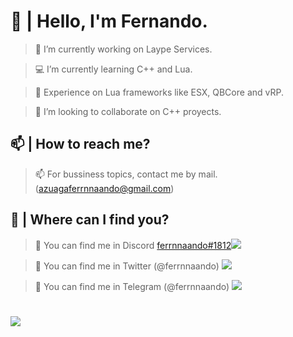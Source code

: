 # 👋 | Hello, I'm Fernando.
> 🔩 I’m currently working on Laype Services.
 
> 💻 I’m currently learning C++ and Lua.
 
> 📡 Experience on Lua frameworks like ESX, QBCore and vRP.
 
> 🔔 I’m looking to collaborate on C++ proyects.
 
## 📫 | How to reach me?
> 📫 For bussiness topics, contact me by mail. (azuagaferrnnaando@gmail.com)
 
## 📌 | Where can I find you?
> 📍 You can find me in Discord [ferrnnaando#1812](htps://aa.com)![](https://ferrnnaando.surge.sh/logo.png)
 
> 📍 You can find me in Twitter (@ferrnnaando)  ![](https://ferrnnaando.surge.sh/twitter.png)
 
> 📍 You can find me in Telegram (@ferrnnaando) ![](https://ferrnnaando.surge.sh/telegram.png)
 
#
![](https://ferrnnaando.surge.sh/banner.png)
